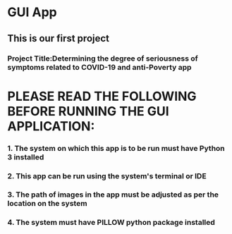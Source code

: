 # GUI App

## This is our first project

### Project Title:Determining the degree of seriousness of symptoms related to COVID-19 and anti-Poverty app


# PLEASE READ THE FOLLOWING BEFORE RUNNING THE GUI APPLICATION:

### 1. The system on which this app is to be run must have Python 3 installed

### 2. This app can be run using the system's terminal or IDE

### 3. The path of images in the app must be adjusted as per the location on the system

### 4. The system must have PILLOW python package installed 